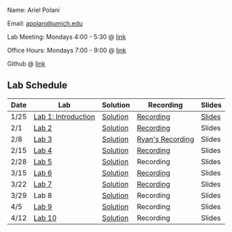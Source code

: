 Name: Ariel Polani

Email: [apolani@umich.edu](mailto:apolani@umich.edu)

Lab Meeting: Mondays 4:00 - 5:30 @ [link](https://umich.zoom.us/j/91880717088?pwd=N2k1S0M2S3c1NkFyMVhYcGh2aTJzUT09)

Office Hours: Mondays 7:00 - 9:00 @ [link](https://umich.zoom.us/j/91880717088?pwd=N2k1S0M2S3c1NkFyMVhYcGh2aTJzUT09)

Github @ [link](https://github.com/Ariel-Polani/STATS306_W21)

## Lab Schedule

| Date | Lab | Solution | Recording | Slides |
| ------------- | ------------- | ------------- | ------------- | ------------- |
| 1/25 | [Lab 1: Introduction](https://github.com/Ariel-Polani/STATS306_W21/blob/main/Lab01_AP.ipynb) | [Solution](https://github.com/Ariel-Polani/STATS306_W21/blob/main/Lab01_AP_Solutions.ipynb) | [Recording](https://drive.google.com/file/d/1iqdBvicmAjQdyBLDr538jEjnprYwTBbY/view?usp=sharing) | [Slides](https://docs.google.com/presentation/d/1zQe1CdOWJ6loHgGw2t5jLzaEiOMrz4oOABc2uDtE2Yw/edit?usp=sharing)|
| 2/1 | [Lab 2](https://github.com/Ariel-Polani/STATS306_W21/blob/main/lab2.ipynb) | [Solution](https://github.com/Ariel-Polani/STATS306_W21/blob/main/lab2_solutions.ipynb) | [Recording](https://drive.google.com/file/d/11pBuJa9Sic7iPMF1PGL1fZPKaZf2IzGI/view?usp=sharing) | Slides |
| 2/8 | [Lab 3](https://github.com/Ariel-Polani/STATS306_W21/blob/main/lab3_no_solutions.ipynb) | [Solution](https://github.com/Ariel-Polani/STATS306_W21/blob/main/Lab3_solutions.ipynb) | [Ryan's Recording](https://umich.app.box.com/s/sj376okeyvvqbs4htjtp3i48dj3avnqv/file/774473876613) | Slides |
| 2/15 | [Lab 4](https://github.com/Ariel-Polani/STATS306_W21/blob/main/Lab%204%20No%20Solutions.ipynb) | [Solution](https://github.com/Ariel-Polani/STATS306_W21/blob/main/Lab%204%20Solutions.ipynb) | [Recording](https://drive.google.com/file/d/1WRiBexqQ4AhjYySzyTODd8sMWX-Qdnzq/view?usp=sharing) | Slides |
| 2/28 | [Lab 5](https://github.com/Ariel-Polani/STATS306_W21/blob/main/306_lab5_no_solutions.ipynb) | [Solution](https://github.com/Ariel-Polani/STATS306_W21/blob/main/306_lab5_solutions.ipynb) | Recording | Slides |
| 3/15 | [Lab 6](https://colab.research.google.com/drive/1rRnBZJxIPWOQPnPY2qAcOXwnuHG2bZST?usp=sharing) | [Solution](https://colab.research.google.com/drive/1Y8nykWxwoly4HCRm1VGQwqKXA7K87y-K?usp=sharing) | [Recording](https://drive.google.com/file/d/1zS3mmiFzOsy2ncL7t4bpAL5LBBnXWgos/view?usp=sharing) | Slides |
| 3/22 | [Lab 7](https://github.com/Ariel-Polani/STATS306_W21/blob/main/Lab7_NoSolutions.ipynb) | [Solution](https://github.com/Ariel-Polani/STATS306_W21/blob/main/Lab7_Solutions.ipynb) | [Recording](https://drive.google.com/file/d/1i0ph5L2pBvQkl7SBaJ-jdE-n_SCr97IY/view?usp=sharing) | Slides |
| 3/29 | Lab 8  | [Solution](https://github.com/Ariel-Polani/STATS306_W21/blob/main/Lab%208%20Solutions.ipynb) | Recording | Slides |
| 4/5 | [Lab 9](https://github.com/Ariel-Polani/STATS306_W21/blob/main/Lab_9.ipynb)  | [Solution](https://github.com/Ariel-Polani/STATS306_W21/blob/main/Lab_9_Solutions.ipynb) | Recording | Slides |
| 4/12 | [Lab 10](https://github.com/Ariel-Polani/STATS306_W21/blob/main/Lab_10.ipynb)  | [Solution](https://github.com/Ariel-Polani/STATS306_W21/blob/main/Lab_10_Solutions.ipynb) | Recording | Slides |



